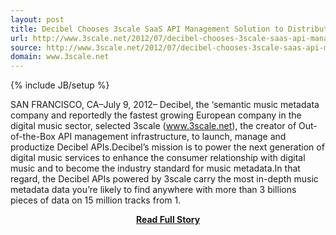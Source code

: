```yaml
---
layout: post
title: Decibel Chooses 3scale SaaS API Management Solution to Distribute Semantic Music Metadata APIs to Broadcasting, Media and Digital Companies
url: http://www.3scale.net/2012/07/decibel-chooses-3scale-saas-api-management-solution-distribute-semantic-music-metadata-apis-broadcasting-media-digital-companies/
source: http://www.3scale.net/2012/07/decibel-chooses-3scale-saas-api-management-solution-distribute-semantic-music-metadata-apis-broadcasting-media-digital-companies/
domain: www.3scale.net
---
```

{% include JB/setup %}<p>SAN FRANCISCO, CA–July 9, 2012– Decibel, the ‘semantic music metadata company and reportedly the fastest growing European company in the digital music sector, selected 3scale (www.3scale.net), the creator of Out-of-the-Box API management infrastructure, to launch, manage and productize Decibel APIs.Decibel’s mission is to power the next generation of digital music services to enhance the consumer relationship with digital music and to become the industry standard for music metadata.In that regard, the Decibel APIs powered by 3scale carry the most in-depth music metadata data you’re likely to find anywhere with more than 3 billions pieces of data on 15 million tracks from 1.</p>
<center><p><a href="http://www.3scale.net/2012/07/decibel-chooses-3scale-saas-api-management-solution-distribute-semantic-music-metadata-apis-broadcasting-media-digital-companies/" style='padding:25px; font-sze:18px; font-weight: bold;'>Read Full Story</a></p></center>
